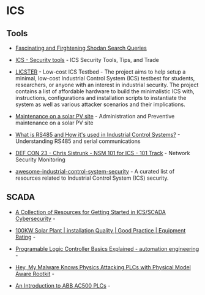 # ICS

## Tools

* [Fascinating and Firghtening Shodan Search Queries](https://jarv.is/notes/shodan*search*queries/)  

* [ICS - Security tools](https://github.com/ITI/ICS-Security-Tools) - 
ICS Security Tools, Tips, and Trade

* [LICSTER](https://github.com/hsainnos/LICSTER) - 
Low-cost ICS Testbed - The project aims to help setup a minimal, low-cost Industrial Control System (ICS) testbest for students, researchers, or anyone with an interest in industrial security. The project contains a list of affordable hardware to build the minimalistic ICS with, instructions, configurations and installation scripts to instantiate the system as well as various attacker scenarios and their implications.

* [Maintenance on a solar PV site](https://trackso.in/administration-and-preventive-maintenance-on-a-solar-pv-site/) -
Administration and Preventive maintenance on a solar PV site

* [What is RS485 and How it's used in Industrial Control Systems?](https://www.youtube.com/watch?v=3wgKcUDlHuM) - 
Understanding RS485 and serial communications

* [DEF CON 23 - Chris Sistrunk - NSM 101 for ICS - 101 Track](https://www.youtube.com/watch?v=H6AWRziR028) - 
Network Security Monitoring

* [awesome-industrial-control-system-security](https://github.com/hslatman/awesome-industrial-control-system-security) - 
A curated list of resources related to Industrial Control System (ICS) security. 


## SCADA 

* [A Collection of Resources for Getting Started in ICS/SCADA Cybersecurity](http://www.robertmlee.org/a-collection-of-resources-for-getting-started-in-icsscada-cybersecurity/) -

* [100KW Solar Plant | installation Quality | Good Practice | Equipment Rating](https://www.youtube.com/watch?v=Lgkdnx3sy3s) -

* [Programable Logic Controller Basics Explained - automation engineering](https://www.youtube.com/watch?v=uOtdWHMKhnw) - 

* [Hey, My Malware Knows Physics Attacking PLCs with Physical Model Aware Rootkit](https://www.ndss-symposium.org/wp-content/uploads/2017/09/ndss2017_08-1_Garcia_paper.pdf) -

* [An Introduction to ABB AC500 PLCs](https://www.youtube.com/watch?v=I-EJrD8d9zQ) -



